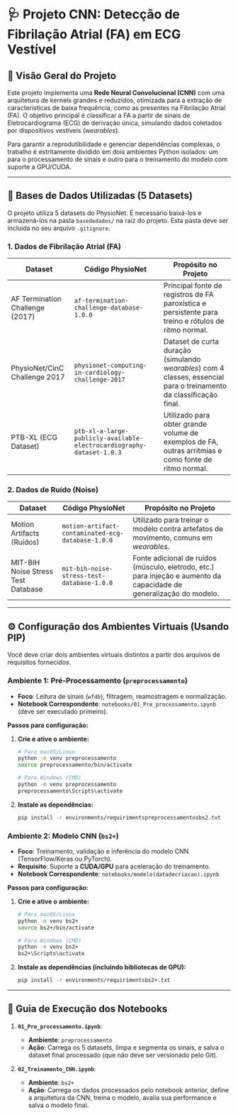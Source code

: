 # 🩺 Projeto CNN: Detecção de Fibrilação Atrial (FA) em ECG Vestível

## 🚀 Visão Geral do Projeto

Este projeto implementa uma **Rede Neural Convolucional (CNN)** com uma arquitetura de kernels grandes e reduzidos, otimizada para a extração de características de baixa frequência, como as presentes na Fibrilação Atrial (FA). O objetivo principal é classificar a FA a partir de sinais de Eletrocardiograma (ECG) de derivação única, simulando dados coletados por dispositivos vestíveis (*wearables*).

Para garantir a reprodutibilidade e gerenciar dependências complexas, o trabalho é estritamente dividido em dois ambientes Python isolados: um para o processamento de sinais e outro para o treinamento do modelo com suporte a GPU/CUDA.

---

## 💾 Bases de Dados Utilizadas (5 Datasets)

O projeto utiliza 5 datasets do PhysioNet. É necessário baixá-los e armazená-los na pasta `basededados/` na raiz do projeto. Esta pasta deve ser incluída no seu arquivo `.gitignore`.

### 1. Dados de Fibrilação Atrial (FA)

| Dataset                               | Código PhysioNet                                                              | Propósito no Projeto                                                                                                 |
| ------------------------------------- | ----------------------------------------------------------------------------- | -------------------------------------------------------------------------------------------------------------------- |
| AF Termination Challenge (2017)       | `af-termination-challenge-database-1.0.0`                                     | Principal fonte de registros de FA paroxística e persistente para treino e rótulos de ritmo normal.                  |
| PhysioNet/CinC Challenge 2017         | `physionet-computing-in-cardiology-challenge-2017`                            | Dataset de curta duração (simulando *wearables*) com 4 classes, essencial para o treinamento da classificação final. |
| PTB-XL (ECG Dataset)                  | `ptb-xl-a-large-publicly-available-electrocardiography-dataset-1.0.3`         | Utilizado para obter grande volume de exemplos de FA, outras arritmias e como fonte de ritmo normal.                |

### 2. Dados de Ruído (Noise)

| Dataset                           | Código PhysioNet                                  | Propósito no Projeto                                                                                             |
| --------------------------------- | ------------------------------------------------- | ---------------------------------------------------------------------------------------------------------------- |
| Motion Artifacts (Ruídos)         | `motion-artifact-contaminated-ecg-database-1.0.0` | Utilizado para treinar o modelo contra artefatos de movimento, comuns em *wearables*.                              |
| MIT-BIH Noise Stress Test Database| `mit-bih-noise-stress-test-database-1.0.0`        | Fonte adicional de ruídos (músculo, eletrodo, etc.) para injeção e aumento da capacidade de generalização do modelo. |

---

## ⚙️ Configuração dos Ambientes Virtuais (Usando PIP)

Você deve criar dois ambientes virtuais distintos a partir dos arquivos de requisitos fornecidos.

### Ambiente 1: Pré-Processamento (`preprocessamento`)

-   **Foco**: Leitura de sinais (`wfdb`), filtragem, reamostragem e normalização.
-   **Notebook Correspondente**: `notebooks/01_Pre_processamento.ipynb` (deve ser executado primeiro).

**Passos para configuração:**

1.  **Crie e ative o ambiente:**
    ```bash
    # Para macOS/Linux
    python -m venv preprocessamento
    source preprocessamento/bin/activate

    # Para Windows (CMD)
    python -m venv preprocessamento
    preprocessamento\Scripts\activate
    ```

2.  **Instale as dependências:**
    ```bash
    pip install -r environments/requirimentspreprocessamentosbs2.txt
    ```

### Ambiente 2: Modelo CNN (`bs2+`)

-   **Foco**: Treinamento, validação e inferência do modelo CNN (TensorFlow/Keras ou PyTorch).
-   **Requisito**: Suporte a **CUDA/GPU** para aceleração do treinamento.
-   **Notebook Correspondente**: `notebooks/modelo(datadecriacao).ipynb`

**Passos para configuração:**

1.  **Crie e ative o ambiente:**
    ```bash
    # Para macOS/Linux
    python -m venv bs2+
    source bs2+/bin/activate

    # Para Windows (CMD)
    python -m venv bs2+
    bs2+\Scripts\activate
    ```

2.  **Instale as dependências (incluindo bibliotecas de GPU):**
    ```bash
    pip install -r environments/requirimentsbs2+.txt
    ```

---

## 📝 Guia de Execução dos Notebooks

1.  **`01_Pre_processamento.ipynb`**:
    -   **Ambiente**: `preprocessamento`
    -   **Ação**: Carrega os 5 datasets, limpa e segmenta os sinais, e salva o dataset final processado (que não deve ser versionado pelo Git).

2.  **`02_Treinamento_CNN.ipynb`**:
    -   **Ambiente**: `bs2+`
    -   **Ação**: Carrega os dados processados pelo notebook anterior, define a arquitetura da CNN, treina o modelo, avalia sua performance e salva o modelo final.

